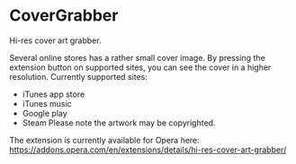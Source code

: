 CoverGrabber
============

Hi-res cover art grabber.

Several online stores has a rather small cover image. By pressing the extension button on supported sites, you can see the cover in a higher resolution.
Currently supported sites:
- iTunes app store
- iTunes music
- Google play
- Steam
Please note the artwork may be copyrighted.

The extension is currently available for Opera here:
https://addons.opera.com/en/extensions/details/hi-res-cover-art-grabber/

